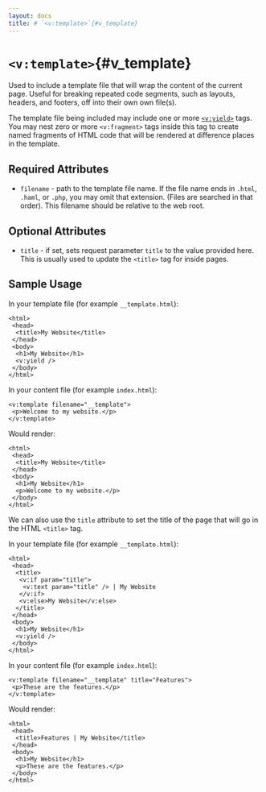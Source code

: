```yaml
---
layout: docs
title: # `<v:template>`{#v_template}
---
```


# `<v:template>`{#v_template}

Used to include a template file that will wrap the content of the
current page. Useful for breaking repeated code segments, such as
layouts, headers, and footers, off into their own own file(s).

The template file being included may include one or more
[`<v:yield>`](#v_yield) tags. You may nest zero or more `<v:fragment>`
tags inside this tag to create named fragments of HTML code that will be
rendered at difference places in the template.

## Required Attributes

-   `filename` - path to the template file name. If the file name ends
    in `.html`, `.haml`, or `.php`, you may omit that extension. (Files
    are searched in that order). This filename should be relative to the
    web root.

## Optional Attributes

-   `title` - if set, sets request parameter `title` to the value
    provided here. This is usually used to update the `<title>` tag for
    inside pages.

## Sample Usage

In your template file (for example `__template.html`):

    <html>
     <head>
      <title>My Website</title>
     </head>
     <body>
      <h1>My Website</h1>
      <v:yield />
     </body>
    </html>

In your content file (for example `index.html`):

    <v:template filename="__template">
     <p>Welcome to my website.</p>
    </v:template>

Would render:

    <html>
     <head>
      <title>My Website</title>
     </head>
     <body>
      <h1>My Website</h1>
      <p>Welcome to my website.</p>
     </body>
    </html>

We can also use the `title` attribute to set the title of the page that
will go in the HTML `<title>` tag.

In your template file (for example `__template.html`):

    <html>
     <head>
      <title>
       <v:if param="title">
        <v:text param="title" /> | My Website
       </v:if>
       <v:else>My Website</v:else>
      </title>
     </head>
     <body>
      <h1>My Website</h1>
      <v:yield />
     </body>
    </html>

In your content file (for example `index.html`):

    <v:template filename="__template" title="Features">
     <p>These are the features.</p>
    </v:template>

Would render:

    <html>
     <head>
      <title>Features | My Website</title>
     </head>
     <body>
      <h1>My Website</h1>
      <p>These are the features.</p>
     </body>
    </html>
